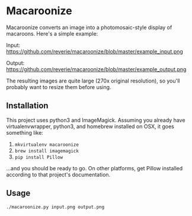 # Macaroonize

Macaroonize converts an image into a photomosaic-style display of macaroons. Here's a simple example:

Input: https://github.com/reverie/macaroonize/blob/master/example_input.png

Output: https://github.com/reverie/macaroonize/blob/master/example_output.png

The resulting images are quite large (270x original resolution), so you'll probably want to resize them before using.

## Installation

This project uses python3 and ImageMagick. Assuming you already have virtualenvwrapper,
python3, and homebrew installed on OSX, it goes something like:

1. `mkvirtualenv macaroonize`
1. `brew install imagemagick`
1. `pip install Pillow`

...and you should be ready to go. On other platforms, get Pillow installed according 
to that project's documentation.

## Usage

`./macaroonize.py input.png output.png`
